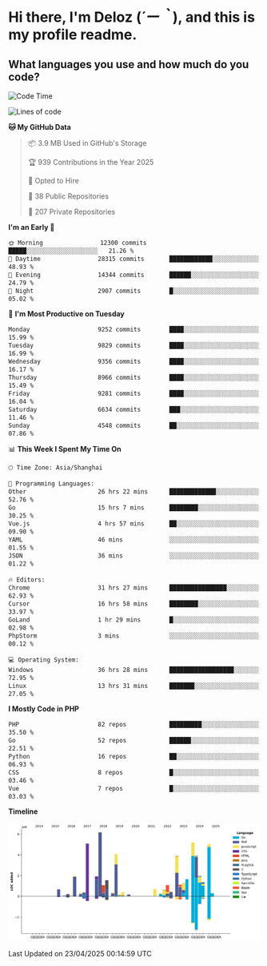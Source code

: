 # **Hi there, I'm Deloz (*´ー｀*), and this is my profile readme.**

## **What languages you use and how much do you code?**

<!--START_SECTION:waka-->
![Code Time](http://img.shields.io/badge/Code%20Time-6%2C204%20hrs%2056%20mins-blue)

![Lines of code](https://img.shields.io/badge/From%20Hello%20World%20I%27ve%20Written-53.0%20million%20lines%20of%20code-blue)

**🐱 My GitHub Data** 

> 📦 3.9 MB Used in GitHub's Storage 
 > 
> 🏆 939 Contributions in the Year 2025
 > 
> 💼 Opted to Hire
 > 
> 📜 38 Public Repositories 
 > 
> 🔑 207 Private Repositories 
 > 
**I'm an Early 🐤** 

```text
🌞 Morning                12300 commits       █████░░░░░░░░░░░░░░░░░░░░   21.26 % 
🌆 Daytime                28315 commits       ████████████░░░░░░░░░░░░░   48.93 % 
🌃 Evening                14344 commits       ██████░░░░░░░░░░░░░░░░░░░   24.79 % 
🌙 Night                  2907 commits        █░░░░░░░░░░░░░░░░░░░░░░░░   05.02 % 
```
📅 **I'm Most Productive on Tuesday** 

```text
Monday                   9252 commits        ████░░░░░░░░░░░░░░░░░░░░░   15.99 % 
Tuesday                  9829 commits        ████░░░░░░░░░░░░░░░░░░░░░   16.99 % 
Wednesday                9356 commits        ████░░░░░░░░░░░░░░░░░░░░░   16.17 % 
Thursday                 8966 commits        ████░░░░░░░░░░░░░░░░░░░░░   15.49 % 
Friday                   9281 commits        ████░░░░░░░░░░░░░░░░░░░░░   16.04 % 
Saturday                 6634 commits        ███░░░░░░░░░░░░░░░░░░░░░░   11.46 % 
Sunday                   4548 commits        ██░░░░░░░░░░░░░░░░░░░░░░░   07.86 % 
```


📊 **This Week I Spent My Time On** 

```text
🕑︎ Time Zone: Asia/Shanghai

💬 Programming Languages: 
Other                    26 hrs 22 mins      █████████████░░░░░░░░░░░░   52.76 % 
Go                       15 hrs 7 mins       ████████░░░░░░░░░░░░░░░░░   30.25 % 
Vue.js                   4 hrs 57 mins       ██░░░░░░░░░░░░░░░░░░░░░░░   09.90 % 
YAML                     46 mins             ░░░░░░░░░░░░░░░░░░░░░░░░░   01.55 % 
JSON                     36 mins             ░░░░░░░░░░░░░░░░░░░░░░░░░   01.22 % 

🔥 Editors: 
Chrome                   31 hrs 27 mins      ████████████████░░░░░░░░░   62.93 % 
Cursor                   16 hrs 58 mins      ████████░░░░░░░░░░░░░░░░░   33.97 % 
GoLand                   1 hr 29 mins        █░░░░░░░░░░░░░░░░░░░░░░░░   02.98 % 
PhpStorm                 3 mins              ░░░░░░░░░░░░░░░░░░░░░░░░░   00.12 % 

💻 Operating System: 
Windows                  36 hrs 28 mins      ██████████████████░░░░░░░   72.95 % 
Linux                    13 hrs 31 mins      ███████░░░░░░░░░░░░░░░░░░   27.05 % 
```

**I Mostly Code in PHP** 

```text
PHP                      82 repos            █████████░░░░░░░░░░░░░░░░   35.50 % 
Go                       52 repos            ██████░░░░░░░░░░░░░░░░░░░   22.51 % 
Python                   16 repos            ██░░░░░░░░░░░░░░░░░░░░░░░   06.93 % 
CSS                      8 repos             █░░░░░░░░░░░░░░░░░░░░░░░░   03.46 % 
Vue                      7 repos             █░░░░░░░░░░░░░░░░░░░░░░░░   03.03 % 
```



**Timeline**

![Lines of Code chart](https://raw.githubusercontent.com/deloz/deloz/main/assets/bar_graph.png)


 Last Updated on 23/04/2025 00:14:59 UTC
<!--END_SECTION:waka-->
